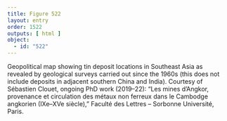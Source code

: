 ```yaml
---
title: Figure 522
layout: entry
order: 1522
outputs: [ html ]
object:
  - id: "522"
---
```


Geopolitical map showing tin deposit locations in Southeast Asia as revealed by geological surveys carried out since the 1960s (this does not include deposits in adjacent southern China and India). Courtesy of Sébastien Clouet, ongoing PhD work (2019–22): “Les mines d’Angkor, provenance et circulation des métaux non ferreux dans le Cambodge angkorien (IXe–XVe siècle),” Faculté des Lettres – Sorbonne Université, Paris.
